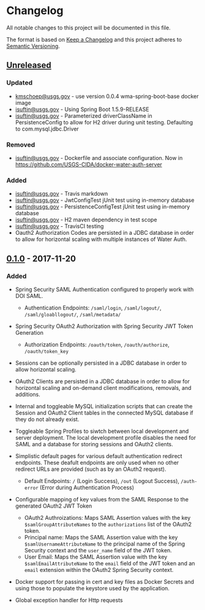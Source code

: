 # Changelog
All notable changes to this project will be documented in this file.

The format is based on [Keep a Changelog](http://keepachangelog.com/en/1.0.0/)
and this project adheres to [Semantic Versioning](http://semver.org/spec/v2.0.0.html).

## [Unreleased]
### Updated
- kmschoep@usgs.gov - use version 0.0.4 wma-spring-boot-base docker image
- isuftin@usgs.gov - Using Spring Boot 1.5.9-RELEASE
- isuftin@usgs.gov - Parameterized driverClassName in PersistenceConfig to allow for H2 driver
during unit testing. Defaulting to com.mysql.jdbc.Driver

### Removed
- isuftin@usgs.gov - Dockerfile and associate configuration. Now in https://github.com/USGS-CIDA/docker-water-auth-server

### Added
- isuftin@usgs.gov - Travis markdown 
- isuftin@usgs.gov - JwtConfigTest jUnit test using in-memory database  
- isuftin@usgs.gov - PersistenceConfigTest jUnit test using in-memory database  
- isuftin@usgs.gov - H2 maven dependency in test scope
- isuftin@usgs.gov - TravisCI testing
- Oauth2 Authorization Codes are persisted in a JDBC database in order to allow for horizontal scaling with multiple instances of Water Auth.

## [0.1.0] - 2017-11-20

### Added
- Spring Security SAML Authentication configured to properly work with DOI SAML.
    - Authentication Endpoints: `/saml/login`, `/saml/logout/`, `/saml/gloabllogout/`, `/saml/metadata/`

- Spring Security OAuth2 Authorization with Spring Security JWT Token Generation
    - Authorization Endpoints: `/oauth/token`, `/oauth/authorize`, `/oauth/token_key`

- Sessions can be optionally persisted in a JDBC database in order to allow horizontal scaling.

- OAuth2 Clients are persisted in a JDBC database in order to allow for horizontal scaling and on-demand client modifications, removals, and additions.

- Internal and toggleable MySQL initialization scripts that can create the Session and OAuth2 Client tables in the connected MySQL database if they do not already exist.

- Toggleable Spring Profiles to siwtch between local development and server deployment. The local development profile disables the need for SAML and a database for storing sessions and OAuth2 clients.

- Simplistic default pages for various default authentication redirect endpoints. These deafult endpoints are only used when no other redirect URLs are provided (such as by an OAuth2 request).
    - Default Endpoints: `/` (Login Success), `/out` (Logout Success), `/auth-error` (Error during Authentication Process)

- Configurable mapping of key values from the SAML Response to the generated OAuth2 JWT Token
    - OAuth2 Authroizations: Maps SAML Assertion values with the key `$samlGroupAttributeNames` to the `authorizations` list of the OAuth2 token.
    - Principal name: Maps the SAML Assertion value with the key `$samlUsernameAttributeName` to the principal name of the Spring Security context and the `user_name` field of the JWT token.
    - User Email: Maps the SAML Assertion value with the key `$samlEmailAttributeName` to the `email` field of the JWT token and an `email` extension within the OAuth2 Spring Security context.

- Docker support for passing in cert and key files as Docker Secrets and using those to populate the keystore used by the application.

- Global exception handler for Http requests


[0.1.0]: https://github.com/USGS-CIDA/Water-Auth-Server/compare/waterauthserver-0.1.0...master

[Unreleased]: https://github.com/USGS-CIDA/Water-Auth-Server/tree/master
 